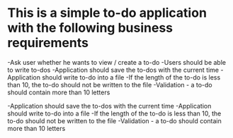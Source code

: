 # This is a simple to-do application with the following business requirements

-Ask user whether he wants to view / create a to-do
-Users should be able to write to-dos
-Application should save the to-dos with the current time
-Application should write to-do into a file
-If the length of the to-do is less than 10, the to-do should not be written to the file
-Validation - a to-do should contain more than 10 letters

-Application should save the to-dos with the current time
-Application should write to-do into a file
-If the length of the to-do is less than 10, the to-do should not be written to the file
-Validation - a to-do should contain more than 10 letters
